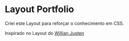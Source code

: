 # Layout Portfolio

Criei este Layout para reforçar o conhecimento em CSS. 
 
Inspirado no Layout do [Willian Justen](https://willianjusten.com.br/)